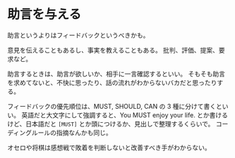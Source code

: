 # 助言を与える

助言というよりはフィードバックというべきかも。

意見を伝えることもあるし、事実を教えることもある。
批判、評価、提案、要求など。

助言するときは、助言が欲しいか、相手に一言確認するといい。
そもそも助言を求めてないと、不快に思ったり、話の流れがわからないバカだと思ったりする。

フィードバックの優先順位は、MUST, SHOULD, CAN の 3 種に分けて書くといい。
英語だと大文字にして強調すると、You MUST enjoy your life. とか書けるけど、日本語だと `[MUST]` とか頭につけるか、見出しで整理するくらいで。
コーディングルールの指摘なんかも同じ。

オセロや将棋は感想戦で敗着を判断しないと改善すべき手がわからない。
